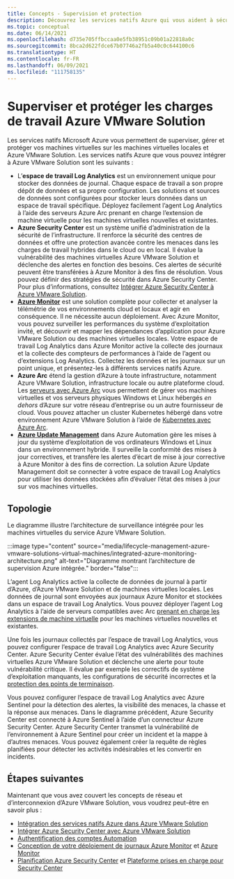 ```yaml
---
title: Concepts - Supervision et protection
description: Découvrez les services natifs Azure qui vous aident à sécuriser et à protéger vos charges de travail Azure VMware Solution.
ms.topic: conceptual
ms.date: 06/14/2021
ms.openlocfilehash: d735e705ffbccaa0e5fb38951c09b01a22818a0c
ms.sourcegitcommit: 8bca2d622fdce67b07746a2fb5a40c0c644100c6
ms.translationtype: HT
ms.contentlocale: fr-FR
ms.lasthandoff: 06/09/2021
ms.locfileid: "111758135"
---
```

# <a name="monitor-and-protect-azure-vmware-solution-workloads"></a>Superviser et protéger les charges de travail Azure VMware Solution

Les services natifs Microsoft Azure vous permettent de superviser, gérer et protéger vos machines virtuelles sur les machines virtuelles locales et Azure VMware Solution. Les services natifs Azure que vous pouvez intégrer à Azure VMware Solution sont les suivants :

- L’**espace de travail Log Analytics** est un environnement unique pour stocker des données de journal. Chaque espace de travail a son propre dépôt de données et sa propre configuration. Les solutions et sources de données sont configurées pour stocker leurs données dans un espace de travail spécifique. Déployez facilement l’agent Log Analytics à l’aide des serveurs Azure Arc prenant en charge l’extension de machine virtuelle pour les machines virtuelles nouvelles et existantes. 
- **Azure Security Center** est un système unifié d’administration de la sécurité de l’infrastructure. Il renforce la sécurité des centres de données et offre une protection avancée contre les menaces dans les charges de travail hybrides dans le cloud ou en local. Il évalue la vulnérabilité des machines virtuelles Azure VMware Solution et déclenche des alertes en fonction des besoins. Ces alertes de sécurité peuvent être transférées à Azure Monitor à des fins de résolution. Vous pouvez définir des stratégies de sécurité dans Azure Security Center. Pour plus d’informations, consultez [Intégrer Azure Security Center à Azure VMware Solution](azure-security-integration.md).
- **[Azure Monitor](../azure-monitor/vm/vminsights-enable-overview.md)** est une solution complète pour collecter et analyser la télémétrie de vos environnements cloud et locaux et agir en conséquence. Il ne nécessite aucun déploiement. Avec Azure Monitor, vous pouvez surveiller les performances du système d’exploitation invité, et découvrir et mapper les dépendances d’application pour Azure VMware Solution ou des machines virtuelles locales. Votre espace de travail Log Analytics dans Azure Monitor active la collecte des journaux et la collecte des compteurs de performances à l’aide de l’agent ou d’extensions Log Analytics. Collectez les données et les journaux sur un point unique, et présentez-les à différents services natifs Azure.
- **Azure Arc** étend la gestion d’Azure à toute infrastructure, notamment Azure VMware Solution, infrastructure locale ou autre plateforme cloud. Les [serveurs avec Azure Arc](../azure-arc/servers/overview.md) vous permettent de gérer vos machines virtuelles et vos serveurs physiques Windows et Linux hébergés *en dehors* d’Azure sur votre réseau d’entreprise ou un autre fournisseur de cloud. Vous pouvez attacher un cluster Kubernetes hébergé dans votre environnement Azure VMware Solution à l’aide de [Kubernetes avec Azure Arc](../azure-arc/kubernetes/overview.md). 
- **[Azure Update Management](../automation/update-management/overview.md)** dans Azure Automation gère les mises à jour du système d’exploitation de vos ordinateurs Windows et Linux dans un environnement hybride. Il surveille la conformité des mises à jour correctives, et transfère les alertes d’écart de mise à jour corrective à Azure Monitor à des fins de correction. La solution Azure Update Management doit se connecter à votre espace de travail Log Analytics pour utiliser les données stockées afin d’évaluer l’état des mises à jour sur vos machines virtuelles. 
 


## <a name="topology"></a>Topologie

Le diagramme illustre l’architecture de surveillance intégrée pour les machines virtuelles du service Azure VMware Solution.

:::image type="content" source="media/lifecycle-management-azure-vmware-solutions-virtual-machines/integrated-azure-monitoring-architecture.png" alt-text="Diagramme montrant l’architecture de supervision Azure intégrée." border="false":::

L’agent Log Analytics active la collecte de données de journal à partir d’Azure, d’Azure VMware Solution et de machines virtuelles locales. Les données de journal sont envoyées aux journaux Azure Monitor et stockées dans un espace de travail Log Analytics. Vous pouvez déployer l’agent Log Analytics à l’aide de serveurs compatibles avec Arc [prenant en charge les extensions de machine virtuelle](../azure-arc/servers/manage-vm-extensions.md) pour les machines virtuelles nouvelles et existantes. 

Une fois les journaux collectés par l’espace de travail Log Analytics, vous pouvez configurer l’espace de travail Log Analytics avec Azure Security Center. Azure Security Center évalue l’état des vulnérabilités des machines virtuelles Azure VMware Solution et déclenche une alerte pour toute vulnérabilité critique. Il évalue par exemple les correctifs de système d’exploitation manquants, les configurations de sécurité incorrectes et la [protection des points de terminaison](../security-center/security-center-services.md).

Vous pouvez configurer l’espace de travail Log Analytics avec Azure Sentinel pour la détection des alertes, la visibilité des menaces, la chasse et la réponse aux menaces. Dans le diagramme précédent, Azure Security Center est connecté à Azure Sentinel à l’aide d’un connecteur Azure Security Center. Azure Security Center transmet la vulnérabilité de l’environnement à Azure Sentinel pour créer un incident et la mappe à d’autres menaces. Vous pouvez également créer la requête de règles planifiées pour détecter les activités indésirables et les convertir en incidents.


## <a name="next-steps"></a>Étapes suivantes

Maintenant que vous avez couvert les concepts de réseau et d’interconnexion d’Azure VMware Solution, vous voudrez peut-être en savoir plus :

- [Intégration des services natifs Azure dans Azure VMware Solution](integrate-azure-native-services.md)
- [Intégrer Azure Security Center avec Azure VMware Solution](azure-security-integration.md)
- [Authentification des comptes Automation](../automation/automation-security-overview.md)
- [Conception de votre déploiement de journaux Azure Monitor](../azure-monitor/logs/design-logs-deployment.md) et [Azure Monitor](../azure-monitor/overview.md)
- [Planification Azure Security Center](../security-center/security-center-planning-and-operations-guide.md) et [Plateforme prises en charge pour Security Center](../security-center/security-center-os-coverage.md)



